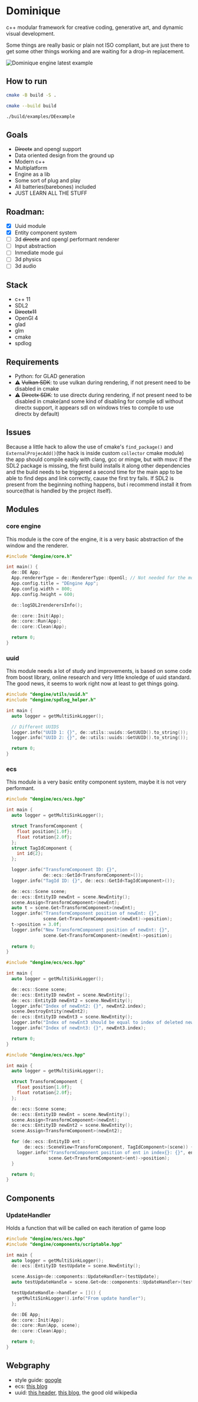 # Dominique

c++ modular framework for creative coding, generative art, and dynamic visual development.

Some things are really basic or plain not ISO compliant, but are just there to get some other things working and are
waiting for a drop-in replacement.


![Dominique engine latest example](./images/2.png "a title")

## How to run

```bash
cmake -B build -S .
```

```bash
cmake --build build
```

```bash
./build/examples/DEexample
```

## Goals

- ~~Directx~~ and opengl support
- Data oriented design from the ground up
- Modern c++
- Multiplatform
- Engine as a lib
- Some sort of plug and play
- All batteries(barebones) included
- JUST LEARN ALL THE STUFF

## Roadman:

- [x] Uuid module
- [x] Entity component system
- [ ] 3d ~~directx~~ and opengl performant renderer
- [ ] Input abstraction
- [ ] Inmediate mode gui
- [ ] 3d physics
- [ ] 3d audio

## Stack

- c++ 11
- SDL2
- ~~Directx11~~
- OpenGl 4
- glad
- glm
- cmake
- spdlog

## Requirements

- Python: for GLAD generation
- :warning: ~~Vulkan SDK~~: to use vulkan during rendering, if not present need to be disabled in cmake
- :warning: ~~Directx SDK~~: to use directx during rendering, if not present need to be disabled in cmake(and some kind
  of disabling for complie sdl without directx support, it appears sdl on windows tries to compile to use directx by
  default)

## Issues

Because a little hack to allow the use of cmake's `find_package()` and `ExternalProjecAdd()`(the hack is inside
custom `collector` cmake module) the app should compile easily with clang, gcc or mingw, but with msvc if the SDL2
package is missing, the first build installs it along other dependencies and the build needs to be triggered a second
time for the main app to be able to find deps and link correctly, cause the first try fails. If SDL2 is present from the
beginning nothing happens, but i recommend install it from source(that is handled by the project itself).

## Modules

### core engine

This module is the core of the engine, it is a very basic abstraction of the window and the renderer.

``` c++
#include "dengine/core.h"

int main() {
  de::DE App;
  App.rendererType = de::RendererType::OpenGl; // Not needed for the moment
  App.config.title = "DEngine App";
  App.config.width = 800;
  App.config.height = 600;

  de::logSDL2renderersInfo();

  de::core::Init(App);
  de::core::Run(App);
  de::core::Clean(App);

  return 0;
}
```

### uuid

This module needs a lot of study and improvements, is based on some code from boost library, online research and very
little knoledge of uuid standard. The good news, it seems to work right now at least to get things going.

``` c++
#include "dengine/utils/uuid.h"
#include "dengine/spdlog_helper.h"

int main {
  auto logger = getMultiSinkLogger();

  // Different UUIDS
  logger.info("UUID 1: {}", de::utils::uuids::GetUUID().to_string());
  logger.info("UUID 2: {}", de::utils::uuids::GetUUID().to_string());

  return 0;
}
```

### ecs

This module is a very basic entity component system, maybe it is not very performant.

``` c++
#include "dengine/ecs/ecs.hpp"

int main {
  auto logger = getMultiSinkLogger();

  struct TransformComponent {
    float position{1.0f};
    float rotation{2.0f};
  };
  struct TagIdComponent {
    int id{2};
  };

  logger.info("TransformComponent ID: {}",
              de::ecs::GetId<TransformComponent>());
  logger.info("TagId ID: {}", de::ecs::GetId<TagIdComponent>());

  de::ecs::Scene scene;
  de::ecs::EntityID newEnt = scene.NewEntity();
  scene.Assign<TransformComponent>(newEnt);
  auto t = scene.Get<TransformComponent>(newEnt);
  logger.info("TransformComponent position of newEnt: {}",
              scene.Get<TransformComponent>(newEnt)->position);
  t->position = 3.0f;
  logger.info("New TransformComponent position of newEnt: {}",
              scene.Get<TransformComponent>(newEnt)->position);
  
  return 0;
}
```

``` c++
#include "dengine/ecs/ecs.hpp"

int main {
  auto logger = getMultiSinkLogger();

  de::ecs::Scene scene;
  de::ecs::EntityID newEnt = scene.NewEntity();
  de::ecs::EntityID newEnt2 = scene.NewEntity();
  logger.info("Index of newEnt2: {}", newEnt2.index);
  scene.DestroyEntity(newEnt2);
  de::ecs::EntityID newEnt3 = scene.NewEntity();
  logger.info("Index of newEnt3 should be equal to index of deleted newEnt2");
  logger.info("Index of newEnt3: {}", newEnt3.index);

  return 0;
}
```

``` c++
#include "dengine/ecs/ecs.hpp"

int main {
  auto logger = getMultiSinkLogger();

  struct TransformComponent {
    float position{1.0f};
    float rotation{2.0f};
  };

  de::ecs::Scene scene;
  de::ecs::EntityID newEnt = scene.NewEntity();
  scene.Assign<TransformComponent>(newEnt);
  de::ecs::EntityID newEnt2 = scene.NewEntity();
  scene.Assign<TransformComponent>(newEnt2);

  for (de::ecs::EntityID ent :
       de::ecs::SceneView<TransformComponent, TagIdComponent>(scene)) {
    logger.info("TransformComponent position of ent in index{}: {}", ent.index,
                scene.Get<TransformComponent>(ent)->position);
  }

  return 0;
}
```

## Components

### UpdateHandler

Holds a function that will be called on each iteration of game loop

``` cpp
#include "dengine/ecs/ecs.hpp"
#include "dengine/components/scriptable.hpp"

int main {
  auto logger = getMultiSinkLogger();
  de::ecs::EntityID testUpdate = scene.NewEntity();

  scene.Assign<de::components::UpdateHandler>(testUpdate);
  auto testUpdateHandle = scene.Get<de::components::UpdateHandler>(testUpdate);

  testUpdateHandle->handler = []() {
    getMultiSinkLogger().info("From update handler");
  };

  de::DE App;
  de::core::Init(App);
  de::core::Run(App, scene);
  de::core::Clean(App);

  return 0;
}
```

## Webgraphy

- style guide: [google](https://google.github.io/styleguide/cppguide.html)
- ecs: [this blog](https://www.david-colson.com/2020/02/09/making-a-simple-ecs.html)
- uuid: [this header](https://www.boost.org/doc/libs/1_81_0/boost/uuid/uuid.hpp), [this blog](https://lowrey.me/guid-generation-in-c-11/),
the good old wikipedia
